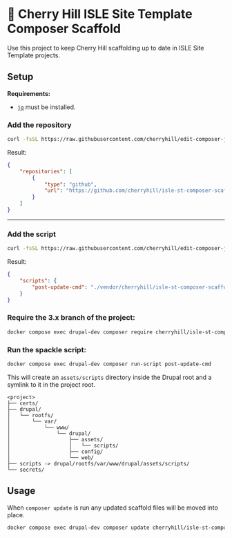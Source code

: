 # 🍒 Cherry Hill ISLE Site Template Composer Scaffold

Use this project to keep Cherry Hill scaffolding up to date in ISLE Site Template projects.

## Setup

**Requirements:**
- [`jq`](https://jqlang.org/download/) must be installed.

### Add the repository

```sh
curl -fsSL https://raw.githubusercontent.com/cherryhill/edit-composer-json/3.x/repositories | bash -s -f drupal/rootfs/var/www/drupal/composer.json cherryhill/isle-st-composer-scaffold
```

Result:

```json
{
    "repositories": [
        {
            "type": "github",
            "url": "https://github.com/cherryhill/isle-st-composer-scaffold"
        }
    ]
}
```

---

### Add the script

```sh
curl -fsSL https://raw.githubusercontent.com/cherryhill/edit-composer-json/3.x/scripts | bash -s -f drupal/rootfs/var/www/drupal/composer.json -s post-update-cmd:./vendor/cherryhill/isle-st-composer-scaffold/spackle
```

Result:

```json
{
    "scripts": {
        "post-update-cmd": "./vendor/cherryhill/isle-st-composer-scaffold/spackle"
    }
}
```

### Require the 3.x branch of the project:

```bash
docker compose exec drupal-dev composer require cherryhill/isle-st-composer-scaffold:3.x-dev
```

### Run the spackle script:

```bash
docker compose exec drupal-dev composer run-script post-update-cmd
```

This will create an `assets/scripts` directory inside the Drupal root and a symlink to it in the project root.

```tree
<project>
├── certs/
├── drupal/
│   └── rootfs/
│       └── var/
│           └── www/
│               └── drupal/
│                   ├── assets/
│                   │   └── scripts/
│                   ├── config/
│                   └── web/
├── scripts -> drupal/rootfs/var/www/drupal/assets/scripts/
└── secrets/
```

## Usage

When `composer update` is run any updated scaffold files will be moved into place.

```bash
docker compose exec drupal-dev composer update cherryhill/isle-st-composer-scaffold
```
